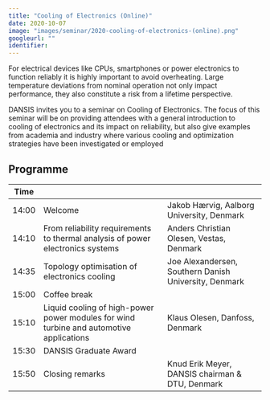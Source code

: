 ```yaml
---
title: "Cooling of Electronics (Online)"
date: 2020-10-07
image: "images/seminar/2020-cooling-of-electronics-(online).png"
googleurl: ""
identifier:
---
```


For electrical devices like CPUs, smartphones or power electronics to function reliably it is highly important to avoid overheating. Large temperature deviations from nominal operation not only impact performance, they also constitute a risk from a lifetime perspective.

DANSIS invites you to a seminar on Cooling of Electronics. The focus of this seminar will be on providing attendees with a general introduction to cooling of electronics and its impact on reliability, but also give examples from academia and industry where various cooling and optimization strategies have been investigated or employed

## Programme

| Time  |             |             |
| ----- | ----------- | ----------- | 
| 14:00 | Welcome     | Jakob Hærvig, Aalborg University, Denmark |
| 14:10 |  From reliability requirements to thermal analysis of power electronics systems| Anders Christian Olesen, Vestas, Denmark|
| 14:35 |  Topology optimisation of electronics cooling   | Joe Alexandersen, Southern Danish University, Denmark |
| 15:00 |Coffee break |  |
| 15:10 | Liquid cooling of high-power power modules for wind turbine and automotive applications   |Klaus Olesen, Danfoss, Denmark  | 
| 15:30 | DANSIS Graduate Award   || 
| 15:50 | Closing remarks   | Knud Erik Meyer, DANSIS chairman & DTU, Denmark |

